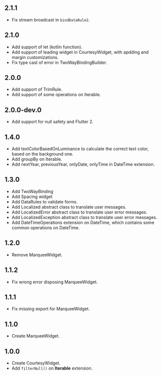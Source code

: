 ## 2.1.1
* Fix stream broadcast in `bindDataRule2`.

## 2.1.0
* Add support of let (kotlin function).
* Add support of leading widget in CourtesyWidget, with apdding and margin customizations.
* Fix type cast of error in TwoWayBindingBuilder.

## 2.0.0
* Add support of TrimRule.
* Add support of some operations on Iterable<num>.

## 2.0.0-dev.0
* Add support for null safety and Flutter 2.

## 1.4.0
* Add textColorBasedOnLuminance to calculate the correct text color, based on the background one.
* Add groupBy on Iterable.
* Add nextYear, previousYear, onlyDate, onlyTime in DateTime extension.

## 1.3.0
* Add TwoWayBinding
* Add Spacing widget
* Add DataRules to validate forms.
* Add Localized abstract class to translate user messages.
* Add LocalizedError abstract class to translate user error messages.
* Add LocalizedException abstract class to translate user error messages.
* Add DateTimeOperations extension on DateTime, which contains some common operations on DateTime.

## 1.2.0
* Remove MarqueeWidget.

## 1.1.2
* Fix wrong error disposing MarqueeWidget.

## 1.1.1
* Fix missing export for MarqueeWidget.

## 1.1.0
* Create MarqueeWidget.

## 1.0.0
* Create CourtesyWidget.
* Add `filterNull()` on **Iterable** extension.
